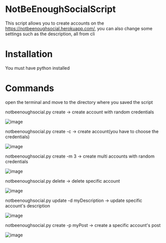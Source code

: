 # NotBeEnoughSocialScript

This script allows you to create accounts on the https://notbeenoughsocial.herokuapp.com/, you can also change some settings such as the description, all from cli

# Installation
You must have python installed

# Commands
open the terminal and move to the directory where you saved the script

 
notbeenoughsocial.py create -> create account with random credentials

![image](https://user-images.githubusercontent.com/76400595/175341676-d61d5c57-1f4c-4390-ab72-24792a952434.png)


notbeenoughsocial.py create -c  -> create account(you have to choose the credentials)

![image](https://user-images.githubusercontent.com/76400595/175342127-694d09d6-d1a5-4586-8b71-4edf714cb022.png)


notbeenoughsocial.py create -m 3 -> create multi accounts with random credentials

![image](https://user-images.githubusercontent.com/76400595/175342249-d174e65c-ecee-43bf-a0b9-c7ff2b9707a7.png)


notbeenoughsocial.py delete  -> delete specific account

![image](https://user-images.githubusercontent.com/76400595/175342537-c256796a-a81f-4fab-9ebb-52e72854b74d.png)


notbeenoughsocial.py update -d  myDescription -> update specific account's description

![image](https://user-images.githubusercontent.com/76400595/175343104-b8609da0-8741-43a7-90dc-90be739f31c5.png)


notbeenoughsocial.py create  -p myPost -> create a specific account's post

![image](https://user-images.githubusercontent.com/76400595/175343324-ac0b8357-d5be-47a8-9dc7-22f77dea42b9.png)
